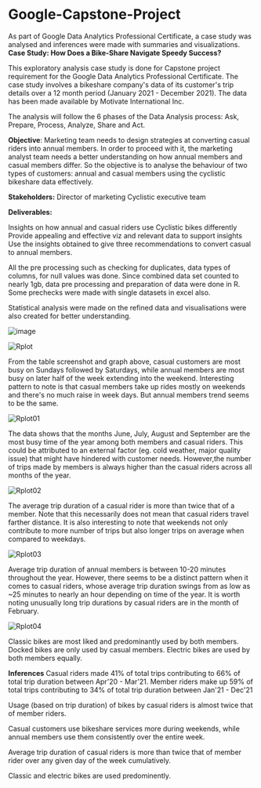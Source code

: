 # Google-Capstone-Project
As part of Google Data Analytics Professional Certificate, a case study was analysed and inferences were made with summaries and visualizations.
**Case Study: How Does a Bike-Share Navigate Speedy Success?**

This exploratory analysis case study is done for Capstone project requirement for the Google Data Analytics Professional Certificate. The case study involves a bikeshare company's data of its customer's trip details over a 12 month period (January 2021 - December 2021). The data has been made available by Motivate International Inc.

The analysis will follow the 6 phases of the Data Analysis process: Ask, Prepare, Process, Analyze, Share and Act.

**Objective**:
Marketing team needs to design strategies at converting casual riders into annual members. In order to proceed with it, the marketing analyst team needs a better understanding on how annual members and casual members differ. So the objective is to analyse the behaviour of two types of customers: annual and casual members using the cyclistic bikeshare data effectively.

**Stakeholders:**
Director of marketing
Cyclistic executive team

**Deliverables:**

Insights on how annual and casual riders use Cyclistic bikes differently
Provide appealing and effective viz and relevant data to support insights
Use the insights obtained to give three recommendations to convert casual to annual members.

All the pre processing such as checking for duplicates, data types of columns, for null values was done. Since combined data set counted to nearly 1gb, data pre processing and preparation of data were done in R. Some prechecks were made with single datasets in excel also. 

Statistical analysis were made on the refined data and visualisations were also created for better understanding.

![image](https://user-images.githubusercontent.com/17703491/149427441-00c6c275-b4b8-4e8c-a092-e74f3327d5f6.png)


![Rplot](https://user-images.githubusercontent.com/17703491/149427148-665b13d4-51c4-44ab-90cc-f1c4d6bce3f5.png)

From the table screenshot and graph above, casual customers are most busy on Sundays followed by Saturdays, while annual members are most busy on later half of the week extending into the weekend. Interesting pattern to note is that casual members take up rides mostly on weekends and there's no much raise in week days. But annual members trend seems to be the same.

![Rplot01](https://user-images.githubusercontent.com/17703491/149427792-363fbb5d-336c-41c5-a68d-ae31f1610525.png)

The data shows that the months June, July, August and September are the most busy time of the year among both members and casual riders. This could be attributed to an external factor (eg. cold weather, major quality issue) that might have hindered with customer needs. However,the number of trips made by members is always higher than the casual riders across all months of the year.

![Rplot02](https://user-images.githubusercontent.com/17703491/149428044-ccf9ba42-960a-41aa-9e9b-5619bab2e8e7.png)

The average trip duration of a casual rider is more than twice that of a member. Note that this necessarily does not mean that casual riders travel farther distance. It is also interesting to note that weekends not only contribute to more number of trips but also longer trips on average when compared to weekdays.

![Rplot03](https://user-images.githubusercontent.com/17703491/149428139-4fdf57ec-69e3-44d3-b08b-1ac5dbcf9856.png)

Average trip duration of annual members is between 10-20 minutes throughout the year. However, there seems to be a distinct pattern when it comes to casual riders, whose average trip duration swings from as low as ~25 minutes to nearly an hour depending on time of the year. It is worth noting unusually long trip durations by casual riders are in the month of February.

![Rplot04](https://user-images.githubusercontent.com/17703491/149428390-f3f2bb69-9098-470f-8eeb-7bbc467c317d.png)

Classic bikes are most liked and predominantly used by both members. Docked bikes are only used by casual members. Electric bikes are used by both members equally.

**Inferences**
Casual riders made 41% of total trips contributing to 66% of total trip duration between Apr'20 - Mar'21. Member riders make up 59% of total trips contributing to 34% of total trip duration between Jan'21 - Dec'21

Usage (based on trip duration) of bikes by casual riders is almost twice that of member riders.

Casual customers use bikeshare services more during weekends, while annual members use them consistently over the entire week.

Average trip duration of casual riders is more than twice that of member rider over any given day of the week cumulatively.

Classic and electric bikes are used predominently.
